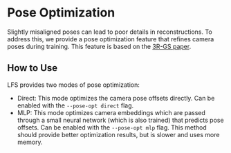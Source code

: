 # Pose Optimization
Slightly misaligned poses can lead to poor details in reconstructions. To address this, we provide a pose optimization feature that refines camera poses during training. This feature is based on the [3R-GS paper](https://arxiv.org/abs/2504.04294).

## How to Use
LFS provides two modes of pose optimization:

- Direct: This mode optimizes the camera pose offsets directly. Can be enabled with the `--pose-opt direct` flag.
- MLP: This mode optimizes camera embeddings which are passed through a small neural network (which is also trained) that predicts pose offsets. Can be enabled with the `--pose-opt mlp` flag. This method should provide better optimization results, but is slower and uses more memory.

